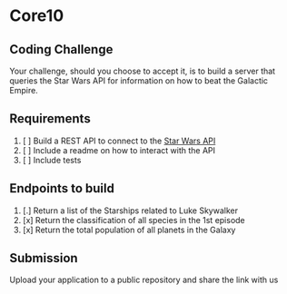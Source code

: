# Core10

## Coding Challenge
Your challenge, should you choose to accept it, is to build a server that queries the Star Wars API for information on how to beat the Galactic Empire.

## Requirements
1. [ ] Build a REST API to connect to the [Star Wars API](https://swapi.dev/documentation#intro)
2. [ ] Include a readme on how to interact with the API
3. [ ] Include tests

## Endpoints to build
1. [.] Return a list of the Starships related to Luke Skywalker
2. [x] Return the classification of all species in the 1st episode
3. [x] Return the total population of all planets in the Galaxy

## Submission
Upload your application to a public repository and share the link with us
